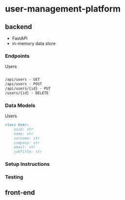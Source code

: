 # user-management-platform

## backend

- FastAPI
- in-memory data store

### Endpoints
Users
```markdown

/api/users - GET
/api/users - POST
/api/users/{id} - PUT
/users/{id} - DELETE

```



### Data Models
Users
```markdown
class User:
    uuid: str
    name: str
    surname: str
    company: str
    email: str
    jobTitle: str
```

### Setup Instructions

### Testing


## front-end


